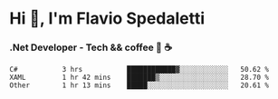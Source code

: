 # Hi 👋, I'm Flavio Spedaletti
### .Net Developer - Tech && coffee 🤖 ☕

<!--START_SECTION:waka-->
```text
C#           3 hrs           ████████████▓░░░░░░░░░░░░   50.62 % 
XAML         1 hr 42 mins    ███████▒░░░░░░░░░░░░░░░░░   28.70 % 
Other        1 hr 13 mins    █████░░░░░░░░░░░░░░░░░░░░   20.61 % 
```
<!--END_SECTION:waka-->

<!--
[![Top Langs](https://github-readme-stats.vercel.app/api/top-langs/?username=flaviospedaletti&layout=compact&theme=radical)](https://github.com/anuraghazra/github-readme-stats)
-->

<!--
**FlavioSpedaletti/FlavioSpedaletti** is a ✨ _special_ ✨ repository because its `README.md` (this file) appears on your GitHub profile.

Here are some ideas to get you started:

- 🔭 I’m currently working on ...
- 🌱 I’m currently learning ...
- 👯 I’m looking to collaborate on ...
- 🤔 I’m looking for help with ...
- 💬 Ask me about ...
- 📫 How to reach me: ...
- 😄 Pronouns: ...
- ⚡ Fun fact: ...
-->
